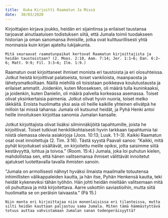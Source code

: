 ```yaml
---
title:  Kuka Kirjoitti Raamatun Ja Missä
date:  30/03/2020
---
```


Kirjoittajien kirjava joukko, heidän eri sijaintinsa ja erilaiset taustansa tarjoavat ainutlaatuisen todistuksen siitä, että Jumala toimii tuodakseen historian ja oman sanomansa ihmisille, jotka ovat kulttuurillisesti yhtä moninaisia kuin kirjan ajateltu lukijakunta.

`Mitä seuraavat raamatunpaikat kertovat Raamatun kirjoittajista ja heidän taustoistaan? (2. Moos. 2:10, Aam. 7:14; Jer. 1:1–6; Dan. 6:2–6; Matt. 9:9; Fil. 3:3–6; Ilm. 1:9.)`

Raamatun ovat kirjoittaneet ihmiset monista eri taustoista ja eri olosuhteissa. Jotkut heistä kirjoittivat palatseista, toiset vankiloista, maanpaosta ja lähetysmatkoiltaan. Näillä miehillä oli toisistaan poikkeava koulutustausta ja erilaiset ammatit. Joidenkin, kuten Mooseksen, oli määrä tulla kuninkaaksi, ja joidenkin, kuten Danielin, oli määrä palvella korkeassa asemassa. Toiset olivat yksinkertaisia paimenia. Jotkut olivat hyvin nuoria, toiset melko iäkkäitä. Eroista huolimatta yksi asia oli heille kaikille yhteinen elivätpä he milloin tai missä tahansa: Jumala oli kutsunut heidät, ja Pyhä Henki antoi heille innoituksen kirjoittaa sanomia Jumalan kansalle.

Jotkut kirjoittajista olivat lisäksi silminnäkijöitä tapahtumille, joista he kirjoittivat. Toiset tutkivat henkilökohtaisesti hyvin tarkkaan tapahtumia tai niistä olemassa olevia asiakirjoja (Joos. 10:13; Luuk. 1:1–3). Kaikki Raamatun osat ovat innoitettuja (2. Tim. 3:16). Tästä syystä Paavali sanoo: ”Kaikki, mitä pyhät kirjoitukset sisältävät, on kirjoitettu meille opiksi, jotta saisimme siitä kestävyyttä, lohtua ja toivoa.” (Room. 15:4.) Jumala, joka loi puhutun kielen, mahdollistaa sen, että hänen valitsemansa ihmiset välittävät innoitetut ajatukset luotettavalla tavalla ihmisten sanoin.

”Jumala on armollisesti nähnyt hyväksi ilmaista maailmalle totuutensa inhimillisten välikappaleiden kautta, ja hän itse, Pyhän Henkensä kautta, teki heidät kykeneviksi tähän työhön. Hän johti heidän mieltään valitsemaan mitä oli puhuttava ja mitä kirjoitettava. Aarre uskottiin saviastioihin, mutta siitä huolimatta se on peräisin taivaasta.” (Pä 15.)

`Niin monta eri kirjoittajaa niin monenlaisissa eri tilanteissa, mutta silti heidän kauttaan paljastuu sama Jumala. Miten tämä hämmästyttävä totuus auttaa vahvistamaan Jumalan sanan todenperäisyyttä?`